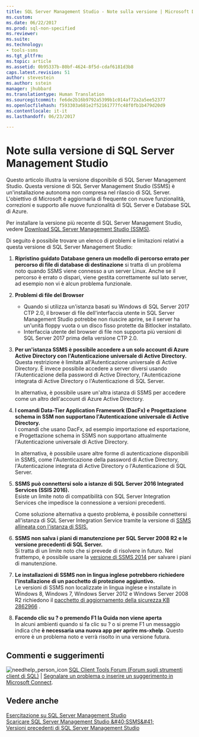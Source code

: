 ```yaml
---
title: SQL Server Management Studio - Note sulla versione | Microsoft Docs
ms.custom: 
ms.date: 06/22/2017
ms.prod: sql-non-specified
ms.reviewer: 
ms.suite: 
ms.technology:
- tools-ssms
ms.tgt_pltfrm: 
ms.topic: article
ms.assetid: 0b95337b-80bf-4624-8f5d-cdaf6181d3b8
caps.latest.revision: 51
author: stevestein
ms.author: sstein
manager: jhubbard
ms.translationtype: Human Translation
ms.sourcegitcommit: fe6de2b16b9792a5399b1c014af72a2a5ee52377
ms.openlocfilehash: f593303a681e2f52161777fc48f0fb1b479d20d9
ms.contentlocale: it-it
ms.lasthandoff: 06/23/2017

---
```

<a id="sql-server-management-studio----release-notes" class="xliff"></a>

# Note sulla versione di SQL Server Management Studio
Questo articolo illustra la versione disponibile di SQL Server Management Studio.  Questa versione di SQL Server Management Studio (SSMS) è un'installazione autonoma non compresa nel rilascio di SQL Server. L'obiettivo di Microsoft è aggiornarla di frequente con nuove funzionalità, correzioni e supporto alle nuove funzionalità di SQL Server e Database SQL di Azure.  
  
Per installare la versione più recente di SQL Server Management Studio, vedere [Download SQL Server Management Studio &#40;SSMS&#41;](../ssms/download-sql-server-management-studio-ssms.md).  
  
Di seguito è possibile trovare un elenco di problemi e limitazioni relativi a questa versione di SQL Server Management Studio:  

1. **Ripristino guidato Database genera un modello di percorso errato per percorso di file di database di destinazione** 
    si tratta di un problema noto quando SSMS viene connesso a un server Linux. Anche se il percorso è errato o dispari, viene gestita correttamente sul lato server, ad esempio non vi è alcun problema funzionale.

2. **Problemi di file del Browser**
    - Quando si utilizza un'istanza basati su Windows di SQL Server 2017 CTP 2.0, il browser di file dell'interfaccia utente in SQL Server Management Studio potrebbe non riuscire aprire, se il server ha un'unità floppy vuota o un disco fisso protette da Bitlocker installato. 
    - Interfaccia utente del browser di file non supporta più versioni di SQL Server 2017 prima della versione CTP 2.0.
    


3. **Per un'istanza SSMS è possibile accedere a un solo account di Azure Active Directory con l'Autenticazione universale di Active Directory.**  
    Questa restrizione è limitata all'Autenticazione universale di Active Directory. È invece possibile accedere a server diversi usando l'Autenticazione della password di Active Directory, l'Autenticazione integrata di Active Directory o l'Autenticazione di SQL Server.
    
    In alternativa, è possibile usare un'altra istanza di SSMS per accedere come un altro dell'account di Azure Active Directory. 
    
4. **I comandi Data-Tier Application Framework (DacFx) e Progettazione schema in SSM non supportano l'Autenticazione universale di Active Directory.**  
    I comandi che usano DacFx, ad esempio importazione ed esportazione, e Progettazione schema in SSMS non supportano attualmente l'Autenticazione universale di Active Directory.
    
    In alternativa, è possibile usare altre forme di autenticazione disponibili in SSMS, come l'Autenticazione della password di Active Directory, l'Autenticazione integrata di Active Directory o l'Autenticazione di SQL Server.

5. **SSMS può connettersi solo a istanze di SQL Server 2016 Integrated Services (SSIS 2016).**  
    Esiste un limite noto di compatibilità con SQL Server Integration Services che impedisce la connessione a versioni precedenti.
    
    Come soluzione alternativa a questo problema, è possibile connettersi all'istanza di SQL Server Integration Service tramite la versione di [SSMS allineata con l'istanza di SSIS.](../ssms/previous-sql-server-management-studio-releases.md) 
  
5. **SSMS non salva i piani di manutenzione per SQL Server 2008 R2 e le versione precedenti di SQL Server.**  
    Si tratta di un limite noto che si prevede di risolvere in futuro. Nel frattempo, è possibile usare la [versione di SSMS 2014](../ssms/previous-sql-server-management-studio-releases.md) per salvare i piani di manutenzione.  
    
5. **Le installazioni di SSMS non in lingua inglese potrebbero richiedere l'installazione di un pacchetto di protezione aggiuntivo.**  
Le versioni di SSMS non localizzate in lingua inglese e installate in Windows 8, Windows 7, Windows Server 2012 e Windows Server 2008 R2 richiedono il [pacchetto di aggiornamento della sicurezza KB 2862966](https://support.microsoft.com/en-us/kb/2862966) .

5. **Facendo clic su ? o premendo F1 la Guida non viene aperta**  
In alcuni ambienti quando si fa clic su ? o si preme F1 un messaggio indica che **è necessaria una nuova app per aprire ms-xhelp**. Questo errore è un problema noto e verrà risolto in una versione futura.
  
<a id="feedback" class="xliff"></a>

## Commenti e suggerimenti  
  
![needhelp_person_icon](../ssms/media/needhelp_person_icon.png) [SQL Client Tools Forum (Forum sugli strumenti client di SQL)](https://social.msdn.microsoft.com/Forums/en-US/home?forum=sqltools) |  [Segnalare un problema o inserire un suggerimento in Microsoft Connect](https://connect.microsoft.com/SQLServer/Feedback).  
  
<a id="see-also" class="xliff"></a>

## Vedere anche  
[Esercitazione su SQL Server Management Studio](../ssms/use-sql-server-management-studio.md)  
[Scaricare SQL Server Management Studio &amp;#40;SSMS&amp;#41;](../ssms/download-sql-server-management-studio-ssms.md)  
[Versioni precedenti di SQL Server Management Studio](../ssms/previous-sql-server-management-studio-releases.md)  

  

